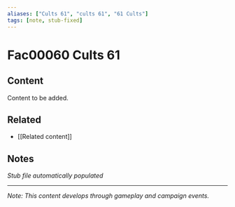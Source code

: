 ```yaml
---
aliases: ["Cults 61", "cults 61", "61 Cults"]
tags: [note, stub-fixed]
---
```


# Fac00060 Cults 61

## Content
Content to be added.

## Related
- [[Related content]]

## Notes
*Stub file automatically populated*

---
*Note: This content develops through gameplay and campaign events.*